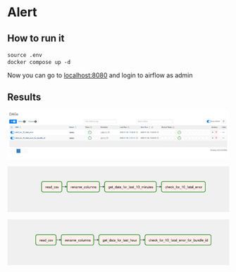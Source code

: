 # Alert

## How to run it

```shell
source .env
docker compose up -d
```

Now you can go to [localhost:8080](http://localhost:8080) and login to airflow as admin

## Results

![airflow](images/airflow.png)

![alert-1](images/alert-1.png)

![alert-2](images/alert-2.png)
